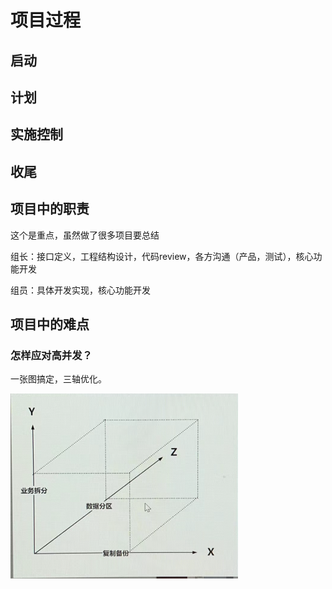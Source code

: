 # 项目过程

## 启动

## 计划

## 实施控制

## 收尾

## 项目中的职责

这个是重点，虽然做了很多项目要总结

组长：接口定义，工程结构设计，代码review，各方沟通（产品，测试），核心功能开发

组员：具体开发实现，核心功能开发

##  项目中的难点

### 怎样应对高并发？

一张图搞定，三轴优化。



<img src="file/images/image-20220501175907258.png" alt="image-20220501175907258" style="zoom:50%;" />

